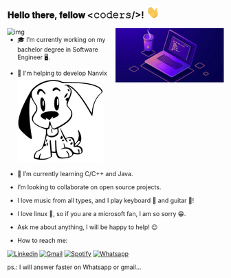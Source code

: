 <h2> 𝐇𝐞𝐥𝐥𝐨 𝐭𝐡𝐞𝐫𝐞, 𝐟𝐞𝐥𝐥𝐨𝐰 <𝚌𝚘𝚍𝚎𝚛𝚜/>! <img src="https://github.com/ABSphreak/ABSphreak/blob/master/gifs/Hi.gif" width="30px"></h2>

<img align="right" alt="img" src="https://github.com/l1n3rd4/l1n3rd4/blob/main/pics/profile-git.jpg" width="50%" height="auto" />
<img align="right" alt="img" src="https://github-readme-stats.vercel.app/api?username=l1n3rd4&show_icons=true&theme=dracula" width="50%" height="auto" />

<p align="left" width="30%">

- 🎓 I’m currently working on my bachelor degree in Software Engineer 🖥️.

- 📑 I'm helping to develop Nanvix <a href="https://github.com/nanvix" target="_blank"><img src="https://github.com/l1n3rd4/l1n3rd4/blob/main/pics/nanvix.png" alt="Nanvix"></a>

- 🍵 I’m currently learning C/C++ and Java.

- I’m looking to collaborate on open source projects.

- I love music from all types, and I play keyboard 🎹 and guitar 🎸!

- I love linux 🐧, so if you are a microsoft fan, I am so sorry 😁.

- Ask me about anything, I will be happy to help! 😉

- How to reach me:

</p>


[![Linkedin](https://img.shields.io/badge/-LinkedIn-blue?style=flat&logo=Linkedin&logoColor=white)](https://www.linkedin.com/in/leonardo-henrique-guimarães-bb1247119)
[![Gmail](https://img.shields.io/badge/-Gmail-c14438?style=flat&logo=Gmail&logoColor=white)](mailto:leonardo.guimaraeslhg@gmail.com)
<a href="https://open.spotify.com/user/leonardo.guimaraes20?si=VMq21jurTra4zEw8DPsHDw" target="_blank"><img src="https://img.shields.io/badge/Spotify-%231ED760.svg?&style=flat-square&logo=spotify&logoColor=white" alt="Spotify"></a>
[![Whatsapp](https://img.shields.io/badge/-Whatsapp-4CA143?style=flat-square&labelColor=4CA143&logo=whatsapp&logoColor=white)](https://api.whatsapp.com/send?phone=5531996731285&text=Ol%C3%A1%2C%20tudo%20joia%3F%20)

<p>
 		ps.: I will answer faster on Whatsapp or gmail...
</p>
